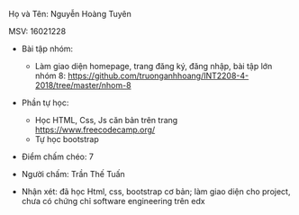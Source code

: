  Họ và Tên: Nguyễn Hoàng Tuyên

 MSV: 16021228

- Bài tập nhóm:
	- Làm giao diện homepage, trang đăng ký, đăng nhập, bài tập lớn nhóm 8: https://github.com/truonganhhoang/INT2208-4-2018/tree/master/nhom-8

- Phần tự học:
	+ Học HTML, Css, Js căn bản trên trang https://www.freecodecamp.org/
  + Tự học bootstrap

- Điểm chấm chéo: 7
- Người chấm: Trần Thế Tuấn
- Nhận xét: đã học Html, css, bootstrap cơ bản; làm giao diện cho project, chưa có chứng chỉ software engineering trên edx
 
